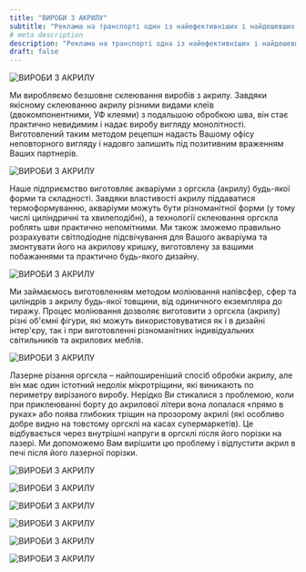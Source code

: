 ```yaml
---
title: "ВИРОБИ З АКРИЛУ"
subtitle: "Реклама на транспорті один із найефективніших і найдешевших методів реклами товарів та послуг."
# meta description
description: "Реклама на транспорті одна із найефективніших і найдешевших методів реклами товарів та послуг."
draft: false
---
```


![ВИРОБИ З АКРИЛУ](/images/feature3.jpg)

Ми виробляємо безшовне склеювання виробів з акрилу. Завдяки якісному склеюванню акрилу різними видами клеїв (двокомпонентними, УФ клеями) з подальшою обробкою шва, він стає практично невидимим і надає виробу вигляду монолітності. Виготовлений таким методом рецепшн надасть Вашому офісу неповторного вигляду і надовго залишить під позитивним враженням Ваших партнерів.

![ВИРОБИ З АКРИЛУ](/images/a1.jpg)

Наше підприємство виготовляє акваріуми з оргскла (акрилу) будь-якої форми та складності. Завдяки властивості акрилу піддаватися термоформуванню, акваріуми можуть бути різноманітної форми (у тому числі циліндричні та хвилеподібні), а технології склеювання оргскла роблять шви практично непомітними. Ми також зможемо правильно розрахувати світлодіодне підсвічування для Вашого акваріума та змонтувати його на акрилову кришку, виготовлену за вашими побажаннями та практично будь-якого дизайну.

![ВИРОБИ З АКРИЛУ](/images/a2.jpg)

Ми займаємось виготовленням методом моліювання напівсфер, сфер та циліндрів з акрилу будь-якої товщини, від одиничного екземпляра до тиражу. Процес моліювання дозволяє виготовити з оргскла (акрилу) різні об'ємні фігури, які можуть використовуватися як і в дизайні інтер'єру, так і при виготовленні різноманітних індивідуальних світильників та акрилових меблів.

![ВИРОБИ З АКРИЛУ](/images/a3.jpg)

Лазерне різання оргскла – найпоширеніший спосіб обробки акрилу, але він має один істотний недолік мікротріщини, які виникають по периметру вирізаного виробу. Нерідко Ви стикалися з проблемою, коли при приклеюванні борту до акрилової літери вона лопалася «прямо в руках» або поява глибоких тріщин на прозорому акрилі (які особливо добре видно на товстому оргсклі на касах супермаркетів). Це відбувається через внутрішні напруги в оргсклі після його порізки на лазері. Ми допоможемо Вам вирішити цю проблему і відпустити акрил в печі після його лазерної порізки.
<!-- 
![ВИРОБИ З АКРИЛУ](/images/a4.jpg)

![ВИРОБИ З АКРИЛУ](/images/a5.jpg) -->

![ВИРОБИ З АКРИЛУ](/images/a6.jpg)

![ВИРОБИ З АКРИЛУ](/images/a7.jpg)

![ВИРОБИ З АКРИЛУ](/images/a8.jpg)

![ВИРОБИ З АКРИЛУ](/images/a9.jpg)

![ВИРОБИ З АКРИЛУ](/images/a10.jpg)

![ВИРОБИ З АКРИЛУ](/images/a11.jpg)